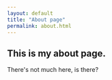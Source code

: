 ```yaml
---
layout: default
title: "About page"
permalink: about.html
---
```


## This is my about page.

There's not much here, is there?